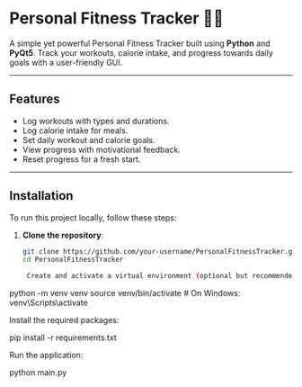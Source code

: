 # Personal Fitness Tracker 🏋️‍♂️

A simple yet powerful Personal Fitness Tracker built using **Python** and **PyQt5**. Track your workouts, calorie intake, and progress towards daily goals with a user-friendly GUI.

---

## Features
- Log workouts with types and durations.
- Log calorie intake for meals.
- Set daily workout and calorie goals.
- View progress with motivational feedback.
- Reset progress for a fresh start.

---

## Installation
To run this project locally, follow these steps:

1. **Clone the repository**:
   ```bash
   git clone https://github.com/your-username/PersonalFitnessTracker.git
   cd PersonalFitnessTracker

    Create and activate a virtual environment (optional but recommended):

python -m venv venv
source venv/bin/activate  # On Windows: venv\Scripts\activate

Install the required packages:

pip install -r requirements.txt

Run the application:

python main.py

